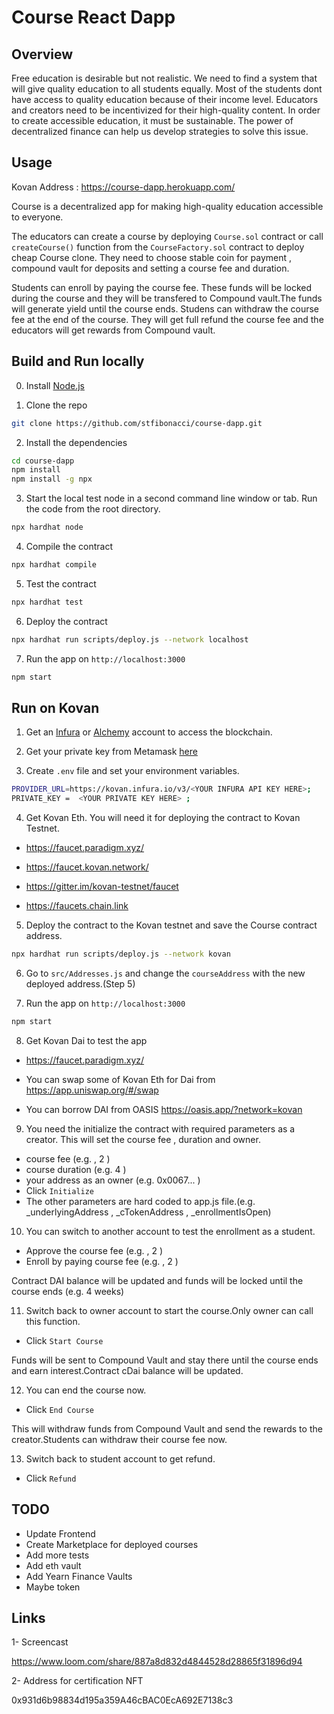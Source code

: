 # Course React Dapp

## Overview
 
Free education is desirable but not realistic. We need to find a system that will give quality education to all students equally. Most of the students dont have access to quality education because of their income level. Educators and creators need to be incentivized for their high-quality content. In order to create accessible education, it must be sustainable. The power of decentralized finance can help us develop strategies to solve this issue.

## Usage

Kovan Address : https://course-dapp.herokuapp.com/

Course is a decentralized app for making high-quality education accessible to everyone.

The educators can create a course by deploying `Course.sol` contract or call `createCourse()` function from the `CourseFactory.sol` contract to deploy cheap Course clone. 
They need to choose stable coin for payment , compound vault for deposits and setting a course fee and duration.

Students can enroll by paying the course fee. These funds will be locked during the course and they will be transfered to Compound vault.The funds will generate yield until the course ends.
Studens can withdraw the course fee at the end of the course. They will get full refund the course fee and the educators will get rewards from Compound vault.

## Build and Run locally

0. Install [Node.js](https://nodejs.org/)

1. Clone the repo

```sh
git clone https://github.com/stfibonacci/course-dapp.git
```

2. Install the dependencies

```sh
cd course-dapp
npm install
npm install -g npx
```

3. Start the local test node in a second command line window or tab. Run the code from the root directory.

```sh
npx hardhat node
```

4. Compile the contract

```sh
npx hardhat compile
```
5. Test the contract

```sh
npx hardhat test
```

6. Deploy the contract

```sh
npx hardhat run scripts/deploy.js --network localhost
```

7. Run the app on `http://localhost:3000`

```sh
npm start
```

## Run on Kovan

1. Get an [Infura](https://infura.io/) or [Alchemy](https://alchemy.com) account to access the blockchain.

2. Get your private key from Metamask [here](https://metamask.zendesk.com/hc/en-us/articles/360015289632-How-to-Export-an-Account-Private-Key)


3. Create `.env` file and set your environment variables.

```sh
PROVIDER_URL=https://kovan.infura.io/v3/<YOUR INFURA API KEY HERE>;
PRIVATE_KEY =  <YOUR PRIVATE KEY HERE> ;
```
4. Get Kovan Eth. You will need it for deploying the contract to Kovan Testnet.

- https://faucet.paradigm.xyz/

- https://faucet.kovan.network/

- https://gitter.im/kovan-testnet/faucet

- https://faucets.chain.link


5. Deploy the contract to the Kovan testnet and save the Course contract address. 

```sh
npx hardhat run scripts/deploy.js --network kovan
```

6. Go to `src/Addresses.js` and change the `courseAddress` with the new deployed address.(Step 5)

7. Run the app on `http://localhost:3000`

```sh
npm start
```

8. Get Kovan Dai to test the app

- https://faucet.paradigm.xyz/

- You can swap some of Kovan Eth for Dai from https://app.uniswap.org/#/swap

- You can borrow DAI from OASIS https://oasis.app/?network=kovan


9. You need the initialize the contract with required parameters as a creator. This will set the course fee , duration and owner.

- course fee (e.g. , 2 )
- course duration (e.g. 4 )
- your address as an owner (e.g. 0x0067... )
- Click `Initialize`
- The other parameters are hard coded to app.js file.(e.g. _underlyingAddress , _cTokenAddress ,  _enrollmentIsOpen)

10. You can switch to another account to test the enrollment as a student.

- Approve the course fee (e.g. , 2 )
- Enroll by paying course fee (e.g. , 2 )

 Contract DAI balance will be updated and funds will be locked until the course ends (e.g. 4 weeks)

11. Switch back to owner account to start the course.Only owner can call this function.

- Click `Start Course`

 Funds will be sent to Compound Vault and stay there until the course ends and earn interest.Contract cDai balance will be updated.

 12. You can end the course now.

 - Click `End Course`

 This will withdraw funds from Compound Vault and send the rewards to the creator.Students can withdraw their course fee now.

 13. Switch back to student account to get refund.

 - Click `Refund`

## TODO

- Update Frontend
- Create Marketplace for deployed courses
- Add more tests
- Add eth vault
- Add Yearn Finance Vaults
- Maybe token 

## Links

1- Screencast

https://www.loom.com/share/887a8d832d4844528d28865f31896d94

2- Address for certification NFT 

0x931d6b98834d195a359A46cBAC0EcA692E7138c3